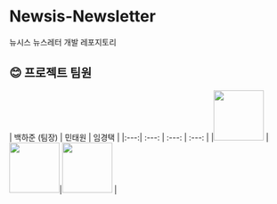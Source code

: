 # Newsis-Newsletter
뉴시스 뉴스레터 개발 레포지토리

## 😊 프로젝트 팀원
| 백하준 (팀장) | 민태원 | 임경택 | 
|:---:| :---: | :---: | :---: |
|<a href="https://github.com/KIMGEEK"><img src="https://avatars.githubusercontent.com/u/67546862?v=4" width="90px" height="90px"/></a> | <a href="https://github.com/TaeWonM"><img src="https://avatars.githubusercontent.com/u/129059512?v=4" width="90px" height="90px"/></a>|<a href="https://github.com/KyeongTaek"><img src="https://avatars.githubusercontent.com/u/85470519?v=4" width="90px" height="90px"/></a> |
